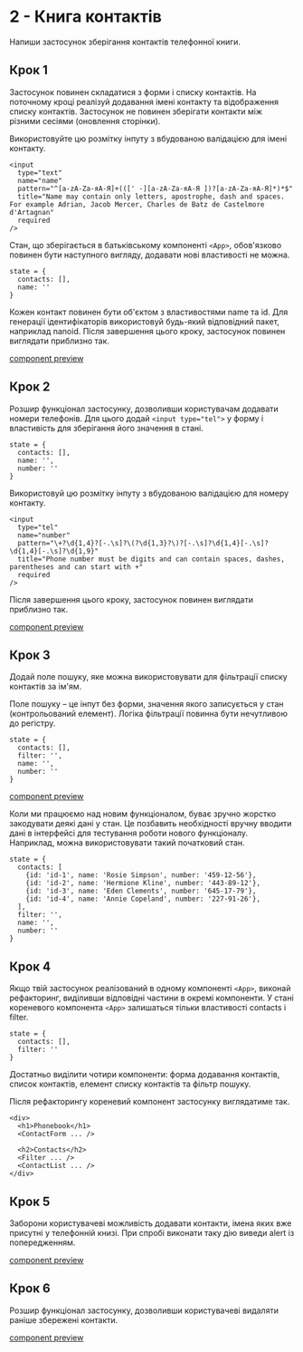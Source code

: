 # 2 - Книга контактів
Напиши застосунок зберігання контактів телефонної книги.

## Крок 1
Застосунок повинен складатися з форми і списку контактів. На поточному кроці реалізуй додавання імені контакту та відображення списку контактів. Застосунок не повинен зберігати контакти між різними сесіями (оновлення сторінки).

Використовуйте цю розмітку інпуту з вбудованою валідацією для імені контакту.
```
<input
  type="text"
  name="name"
  pattern="^[a-zA-Zа-яА-Я]+(([' -][a-zA-Zа-яА-Я ])?[a-zA-Zа-яА-Я]*)*$"
  title="Name may contain only letters, apostrophe, dash and spaces. For example Adrian, Jacob Mercer, Charles de Batz de Castelmore d'Artagnan"
  required
/>
```

Стан, що зберігається в батьківському компоненті ```<App>```, обов'язково повинен бути наступного вигляду, додавати нові властивості не можна.
```
state = {
  contacts: [],
  name: ''
}
```
Кожен контакт повинен бути об'єктом з властивостями name та id. Для генерації ідентифікаторів використовуй будь-який відповідний пакет, наприклад nanoid. Після завершення цього кроку, застосунок повинен виглядати приблизно так.

[component preview](https://textbook.edu.goit.global/lms-react-homework/v1/uk/img/hw-02/phonebook/step-1.png)

## Крок 2
Розшир функціонал застосунку, дозволивши користувачам додавати номери телефонів. Для цього додай ```<input type="tel">``` у форму і властивість для зберігання його значення в стані.
```
state = {
  contacts: [],
  name: '',
  number: ''
}
```
Використовуй цю розмітку інпуту з вбудованою валідацією для номеру контакту.
```
<input
  type="tel"
  name="number"
  pattern="\+?\d{1,4}?[-.\s]?\(?\d{1,3}?\)?[-.\s]?\d{1,4}[-.\s]?\d{1,4}[-.\s]?\d{1,9}"
  title="Phone number must be digits and can contain spaces, dashes, parentheses and can start with +"
  required
/>

```
Після завершення цього кроку, застосунок повинен виглядати приблизно так.

[component preview](	https://textbook.edu.goit.global/lms-react-homework/v1/uk/img/hw-02/phonebook/step-2.png)

## Крок 3

Додай поле пошуку, яке можна використовувати для фільтрації списку контактів за ім'ям.

Поле пошуку – це інпут без форми, значення якого записується у стан (контрольований елемент).
Логіка фільтрації повинна бути нечутливою до регістру.
```
state = {
  contacts: [],
  filter: '',
  name: '',
  number: ''
}
```
[component preview](https://textbook.edu.goit.global/lms-react-homework/v1/uk/img/hw-02/phonebook/step-3.gif)

Коли ми працюємо над новим функціоналом, буває зручно жорстко закодувати деякі дані у стан. Це позбавить необхідності вручну вводити дані в інтерфейсі для тестування роботи нового функціоналу. Наприклад, можна використовувати такий початковий стан.
```
state = {
  contacts: [
    {id: 'id-1', name: 'Rosie Simpson', number: '459-12-56'},
    {id: 'id-2', name: 'Hermione Kline', number: '443-89-12'},
    {id: 'id-3', name: 'Eden Clements', number: '645-17-79'},
    {id: 'id-4', name: 'Annie Copeland', number: '227-91-26'},
  ],
  filter: '',
  name: '',
  number: ''
}
```
## Крок 4
Якщо твій застосунок реалізований в одному компоненті ```<App>```, виконай рефакторинг, виділивши відповідні частини в окремі компоненти. У стані кореневого компонента ```<App>``` залишаться тільки властивості contacts і filter.
```
state = {
  contacts: [],
  filter: ''
}
```
Достатньо виділити чотири компоненти: форма додавання контактів, список контактів, елемент списку контактів та фільтр пошуку.

Після рефакторингу кореневий компонент застосунку виглядатиме так.
```
<div>
  <h1>Phonebook</h1>
  <ContactForm ... />

  <h2>Contacts</h2>
  <Filter ... />
  <ContactList ... />
</div>
```

## Крок 5

Заборони користувачеві можливість додавати контакти, імена яких вже присутні у телефонній книзі. При спробі виконати таку дію виведи alert із попередженням.

[component preview](	https://textbook.edu.goit.global/lms-react-homework/v1/uk/img/hw-02/phonebook/step-5.png)

## Крок 6
Розшир функціонал застосунку, дозволивши користувачеві видаляти раніше збережені контакти.

[component preview](https://textbook.edu.goit.global/lms-react-homework/v1/uk/img/hw-02/phonebook/step-6.gif)

